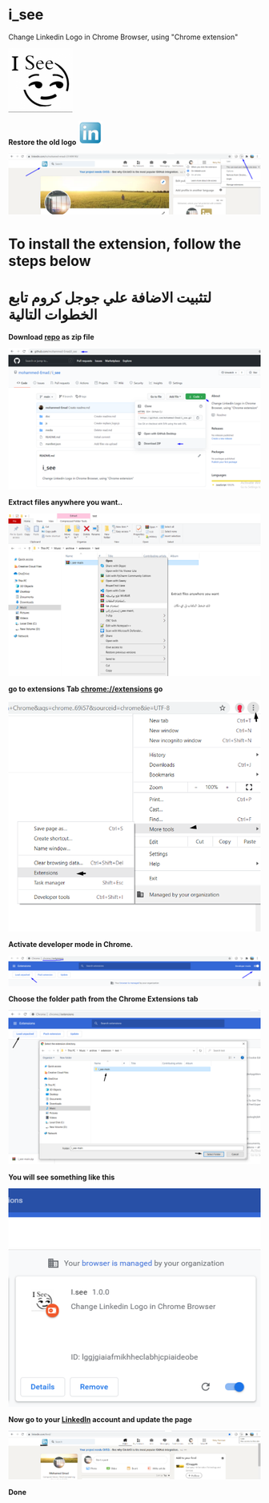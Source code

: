 # i_see
Change Linkedin Logo in Chrome Browser, using "Chrome extension"

![Papermerge](./media/icon/icon128.png)

**Restore the old logo** ![Papermerge](./media/img/linkedin_logo2.png)

![Papermerge](./doc/Screenshot_801.png)

# To install the extension, follow the steps below
# لتثبيت الاضافة علي جوجل كروم تابع الخطوات التالية


**Download [repo](https://github.com/mohammed-Emad/i_see) as zip file**

![Papermerge](./doc/Screenshot_803.png)

**Extract files anywhere you want..**

![Papermerge](./doc/Screenshot_804.png)

**go to extensions Tab [chrome://extensions](chrome://extensions) go**

![Papermerge](./doc/Screenshot_808.png)

**Activate developer mode in Chrome.**

![Papermerge](./doc/Screenshot_802.png)


**Choose the folder path from the Chrome Extensions tab**

![Papermerge](./doc/Screenshot_805.png)


**You will see something like this**

![Papermerge](./doc/Screenshot_806.png)


**Now go to your [LinkedIn](https://www.linkedin.com/) account and update the page**

![Papermerge](./doc/Screenshot_807.png)

**Done**

